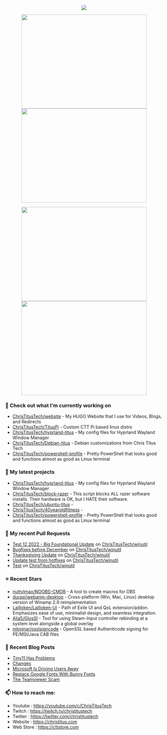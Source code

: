 <p align="center"><a href="https://github.com/anuraghazra/github-readme-stats">
  <img align="center" src="https://github-readme-stats.vercel.app/api?username=ChrisTitusTech&show_icons=true&theme=tokyonight" />
</a></p>

<p align="center"><a href="https://wakatime.com/@christitustech">
  <img align="center" width="400" height="300" src="https://wakatime.com/share/@christitustech/4c17a227-eb23-48c5-a2f1-492e5538842c.svg" />
</a>
<a href="https://wakatime.com/@christitustech">
  <img align="center" width="400" height="300" src="https://wakatime.com/share/@christitustech/57160975-2111-472e-bc92-f390b42053b3.svg" />
</a></p>

<p align="center"><a href="https://wakatime.com/@christitustech">
  <img align="center" width="400" height="300" src="https://wakatime.com/share/@christitustech/b7d6c245-11dd-4802-a2dd-8ff0fd915324.svg" />
</a>
<a href="https://wakatime.com/@christitustech">
  <img align="center" width="400" height="300" src="https://wakatime.com/share/@christitustech/29475f0b-8d50-47b4-aaf5-f96bdcab9d0d.svg" />
</a></p>

### 👷 Check out what I'm currently working on

- [ChrisTitusTech/website](https://github.com/ChrisTitusTech/website) - My HUGO Website that I use for Videos, Blogs, and Redirects
- [ChrisTitusTech/TitusPi](https://github.com/ChrisTitusTech/TitusPi) - Custom CTT Pi based linux distro
- [ChrisTitusTech/hyprland-titus](https://github.com/ChrisTitusTech/hyprland-titus) - My config files for Hyprland Wayland Window Manager
- [ChrisTitusTech/Debian-titus](https://github.com/ChrisTitusTech/Debian-titus) - Debian customizations from Chris Titus Tech
- [ChrisTitusTech/powershell-profile](https://github.com/ChrisTitusTech/powershell-profile) - Pretty PowerShell that looks good and functions almost as good as Linux terminal 
### 🌱 My latest projects

- [ChrisTitusTech/hyprland-titus](https://github.com/ChrisTitusTech/hyprland-titus) - My config files for Hyprland Wayland Window Manager
- [ChrisTitusTech/block-razer](https://github.com/ChrisTitusTech/block-razer) - This script blocks ALL razer software installs. Their hardware is OK, but I HATE their software. 
- [ChrisTitusTech/ubuntu-titus](https://github.com/ChrisTitusTech/ubuntu-titus) - 
- [ChrisTitusTech/40yearoldfitness](https://github.com/ChrisTitusTech/40yearoldfitness) - 
- [ChrisTitusTech/powershell-profile](https://github.com/ChrisTitusTech/powershell-profile) - Pretty PowerShell that looks good and functions almost as good as Linux terminal 
### 🔨 My recent Pull Requests

- [Test 12 2022 - Big Foundational Update](https://github.com/ChrisTitusTech/winutil/pull/637) on [ChrisTitusTech/winutil](https://github.com/ChrisTitusTech/winutil)
- [Bugfixes before December](https://github.com/ChrisTitusTech/winutil/pull/465) on [ChrisTitusTech/winutil](https://github.com/ChrisTitusTech/winutil)
- [Thanksgiving Update](https://github.com/ChrisTitusTech/winutil/pull/378) on [ChrisTitusTech/winutil](https://github.com/ChrisTitusTech/winutil)
- [Update test from hotfixes](https://github.com/ChrisTitusTech/winutil/pull/349) on [ChrisTitusTech/winutil](https://github.com/ChrisTitusTech/winutil)
- [Test](https://github.com/ChrisTitusTech/winutil/pull/318) on [ChrisTitusTech/winutil](https://github.com/ChrisTitusTech/winutil)
### ⭐ Recent Stars

- [nuttylmao/NOOBS-CMDR](https://github.com/nuttylmao/NOOBS-CMDR) - A tool to create macros for OBS
- [durasj/webamp-desktop](https://github.com/durasj/webamp-desktop) - Cross-platform (Win, Mac, Linux) desktop version of Winamp 2.9 reimplementation
- [Lailloken/Lailloken-UI](https://github.com/Lailloken/Lailloken-UI) - Path of Exile UI and QoL extension/addon. Emphasizes ease of use, minimalist design, and seamless integration.
- [Alia5/GlosSI](https://github.com/Alia5/GlosSI) - Tool for using Steam-Input controller rebinding at a system level alongside a global overlay
- [mtrojnar/osslsigncode](https://github.com/mtrojnar/osslsigncode) - OpenSSL based Authenticode signing for PE/MSI/Java CAB files
### 📰 Recent Blog Posts

- [Tiny11 Has Problems](https://christitus.com/tiny11-has-problems/)
- [Changes](https://christitus.com/changes/)
- [Microsoft Is Driving Users Away](https://christitus.com/microsoft-is-driving-users-away/)
- [Replace Google Fonts With Bunny Fonts](https://christitus.com/replace-google-fonts-with-bunny-fonts/)
- [The Teamviewer Scam](https://christitus.com/the-teamviewer-scam/)
### 📫 How to reach me:
  - Youtube   : <https://youtube.com/c/ChrisTitusTech>
  - Twitch    : <https://twitch.tv/christitustech>
  - Twitter   : <https://twitter.com/christitustech>
  - Website   : <https://christitus.com>
  - Web Store : <https://cttstore.com>
